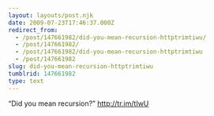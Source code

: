 ```yaml
---
layout: layouts/post.njk
date: 2009-07-23T17:46:37.000Z
redirect_from:
  - /post/147661982/did-you-mean-recursion-httptrimtiwu/
  - /post/147661982/
  - /post/147661982/did-you-mean-recursion-httptrimtiwu
  - /post/147661982
slug: did-you-mean-recursion-httptrimtiwu
tumblrid: 147661982
type: text
---
```

<p>&ldquo;Did you mean recursion?&rdquo; <a href="http://tr.im/tIwU">http://tr.im/tIwU</a></p>
